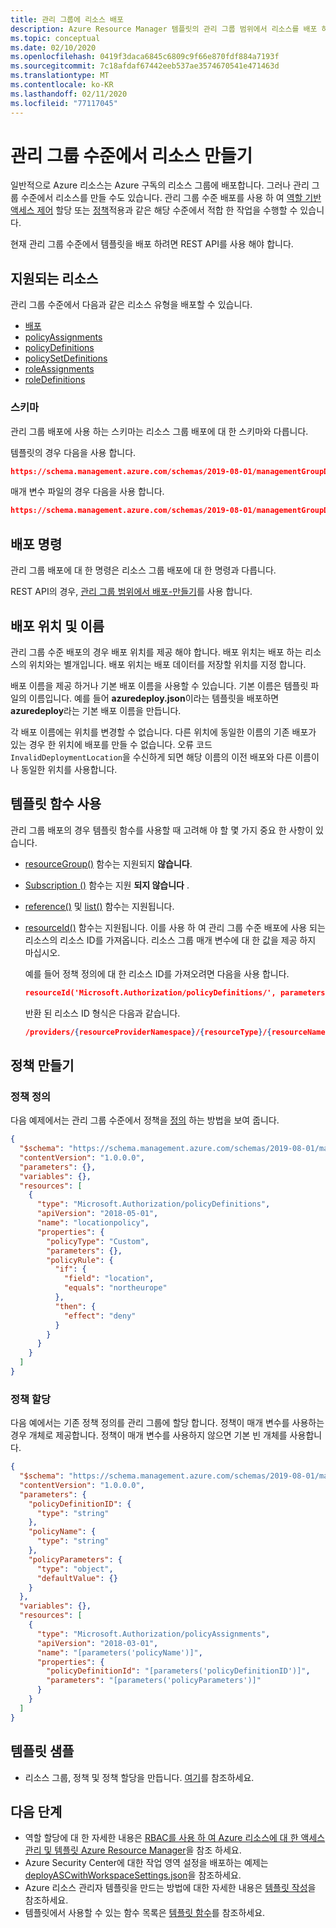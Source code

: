 ```yaml
---
title: 관리 그룹에 리소스 배포
description: Azure Resource Manager 템플릿의 관리 그룹 범위에서 리소스를 배포 하는 방법을 설명 합니다.
ms.topic: conceptual
ms.date: 02/10/2020
ms.openlocfilehash: 0419f3daca6845c6809c9f66e870fdf884a7193f
ms.sourcegitcommit: 7c18afdaf67442eeb537ae3574670541e471463d
ms.translationtype: MT
ms.contentlocale: ko-KR
ms.lasthandoff: 02/11/2020
ms.locfileid: "77117045"
---
```

# <a name="create-resources-at-the-management-group-level"></a>관리 그룹 수준에서 리소스 만들기

일반적으로 Azure 리소스는 Azure 구독의 리소스 그룹에 배포합니다. 그러나 관리 그룹 수준에서 리소스를 만들 수도 있습니다. 관리 그룹 수준 배포를 사용 하 여 [역할 기반 액세스 제어](../../role-based-access-control/overview.md) 할당 또는 [정책](../../governance/policy/overview.md)적용과 같은 해당 수준에서 적합 한 작업을 수행할 수 있습니다.

현재 관리 그룹 수준에서 템플릿을 배포 하려면 REST API를 사용 해야 합니다.

## <a name="supported-resources"></a>지원되는 리소스

관리 그룹 수준에서 다음과 같은 리소스 유형을 배포할 수 있습니다.

* [배포](/azure/templates/microsoft.resources/deployments)
* [policyAssignments](/azure/templates/microsoft.authorization/policyassignments)
* [policyDefinitions](/azure/templates/microsoft.authorization/policydefinitions)
* [policySetDefinitions](/azure/templates/microsoft.authorization/policysetdefinitions)
* [roleAssignments](/azure/templates/microsoft.authorization/roleassignments)
* [roleDefinitions](/azure/templates/microsoft.authorization/roledefinitions)

### <a name="schema"></a>스키마

관리 그룹 배포에 사용 하는 스키마는 리소스 그룹 배포에 대 한 스키마와 다릅니다.

템플릿의 경우 다음을 사용 합니다.

```json
https://schema.management.azure.com/schemas/2019-08-01/managementGroupDeploymentTemplate.json#
```

매개 변수 파일의 경우 다음을 사용 합니다.

```json
https://schema.management.azure.com/schemas/2019-08-01/managementGroupDeploymentParameters.json#
```

## <a name="deployment-commands"></a>배포 명령

관리 그룹 배포에 대 한 명령은 리소스 그룹 배포에 대 한 명령과 다릅니다.

REST API의 경우, [관리 그룹 범위에서 배포-만들기](/rest/api/resources/deployments/createorupdateatmanagementgroupscope)를 사용 합니다.

## <a name="deployment-location-and-name"></a>배포 위치 및 이름

관리 그룹 수준 배포의 경우 배포 위치를 제공 해야 합니다. 배포 위치는 배포 하는 리소스의 위치와는 별개입니다. 배포 위치는 배포 데이터를 저장할 위치를 지정 합니다.

배포 이름을 제공 하거나 기본 배포 이름을 사용할 수 있습니다. 기본 이름은 템플릿 파일의 이름입니다. 예를 들어 **azuredeploy.json**이라는 템플릿을 배포하면 **azuredeploy**라는 기본 배포 이름을 만듭니다.

각 배포 이름에는 위치를 변경할 수 없습니다. 다른 위치에 동일한 이름의 기존 배포가 있는 경우 한 위치에 배포를 만들 수 없습니다. 오류 코드 `InvalidDeploymentLocation`을 수신하게 되면 해당 이름의 이전 배포와 다른 이름이나 동일한 위치를 사용합니다.

## <a name="use-template-functions"></a>템플릿 함수 사용

관리 그룹 배포의 경우 템플릿 함수를 사용할 때 고려해 야 할 몇 가지 중요 한 사항이 있습니다.

* [resourceGroup()](template-functions-resource.md#resourcegroup) 함수는 지원되지 **않습니다**.
* [Subscription ()](template-functions-resource.md#subscription) 함수는 지원 **되지 않습니다** .
* [reference()](template-functions-resource.md#reference) 및 [list()](template-functions-resource.md#list) 함수는 지원됩니다.
* [resourceId()](template-functions-resource.md#resourceid) 함수는 지원됩니다. 이를 사용 하 여 관리 그룹 수준 배포에 사용 되는 리소스의 리소스 ID를 가져옵니다. 리소스 그룹 매개 변수에 대 한 값을 제공 하지 마십시오.

  예를 들어 정책 정의에 대 한 리소스 ID를 가져오려면 다음을 사용 합니다.
  
  ```json
  resourceId('Microsoft.Authorization/policyDefinitions/', parameters('policyDefinition'))
  ```
  
  반환 된 리소스 ID 형식은 다음과 같습니다.
  
  ```json
  /providers/{resourceProviderNamespace}/{resourceType}/{resourceName}
  ```

## <a name="create-policies"></a>정책 만들기

### <a name="define-policy"></a>정책 정의

다음 예제에서는 관리 그룹 수준에서 정책을 [정의](../../governance/policy/concepts/definition-structure.md) 하는 방법을 보여 줍니다.

```json
{
  "$schema": "https://schema.management.azure.com/schemas/2019-08-01/managementGroupDeploymentTemplate.json#",
  "contentVersion": "1.0.0.0",
  "parameters": {},
  "variables": {},
  "resources": [
    {
      "type": "Microsoft.Authorization/policyDefinitions",
      "apiVersion": "2018-05-01",
      "name": "locationpolicy",
      "properties": {
        "policyType": "Custom",
        "parameters": {},
        "policyRule": {
          "if": {
            "field": "location",
            "equals": "northeurope"
          },
          "then": {
            "effect": "deny"
          }
        }
      }
    }
  ]
}
```

### <a name="assign-policy"></a>정책 할당

다음 예에서는 기존 정책 정의를 관리 그룹에 할당 합니다. 정책이 매개 변수를 사용하는 경우 개체로 제공합니다. 정책이 매개 변수를 사용하지 않으면 기본 빈 개체를 사용합니다.

```json
{
  "$schema": "https://schema.management.azure.com/schemas/2019-08-01/managementGroupDeploymentTemplate.json#",
  "contentVersion": "1.0.0.0",
  "parameters": {
    "policyDefinitionID": {
      "type": "string"
    },
    "policyName": {
      "type": "string"
    },
    "policyParameters": {
      "type": "object",
      "defaultValue": {}
    }
  },
  "variables": {},
  "resources": [
    {
      "type": "Microsoft.Authorization/policyAssignments",
      "apiVersion": "2018-03-01",
      "name": "[parameters('policyName')]",
      "properties": {
        "policyDefinitionId": "[parameters('policyDefinitionID')]",
        "parameters": "[parameters('policyParameters')]"
      }
    }
  ]
}
```

## <a name="template-sample"></a>템플릿 샘플

* 리소스 그룹, 정책 및 정책 할당을 만듭니다.  [여기](https://github.com/Azure/azure-docs-json-samples/blob/master/management-level-deployment/azuredeploy.json)를 참조하세요.

## <a name="next-steps"></a>다음 단계

* 역할 할당에 대 한 자세한 내용은 [RBAC를 사용 하 여 Azure 리소스에 대 한 액세스 관리 및 템플릿 Azure Resource Manager](../../role-based-access-control/role-assignments-template.md)을 참조 하세요.
* Azure Security Center에 대한 작업 영역 설정을 배포하는 예제는 [deployASCwithWorkspaceSettings.json](https://github.com/krnese/AzureDeploy/blob/master/ARM/deployments/deployASCwithWorkspaceSettings.json)을 참조하세요.
* Azure 리소스 관리자 템플릿을 만드는 방법에 대한 자세한 내용은 [템플릿 작성](template-syntax.md)을 참조하세요.
* 템플릿에서 사용할 수 있는 함수 목록은 [템플릿 함수](template-functions.md)를 참조하세요.
